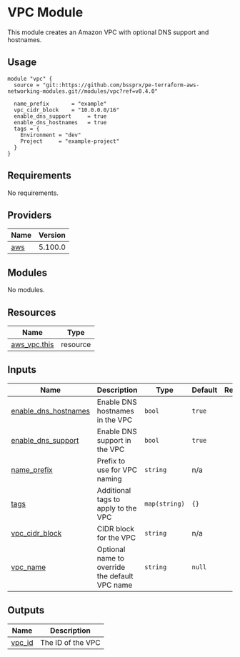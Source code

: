 # VPC Module

This module creates an Amazon VPC with optional DNS support and hostnames.

## Usage

```hcl
module "vpc" {
  source = "git::https://github.com/bssprx/pe-terraform-aws-networking-modules.git//modules/vpc?ref=v0.4.0"

  name_prefix       = "example"
  vpc_cidr_block    = "10.0.0.0/16"
  enable_dns_support     = true
  enable_dns_hostnames   = true
  tags = {
    Environment = "dev"
    Project     = "example-project"
  }
}
```
<!-- BEGIN_TF_DOCS -->
## Requirements

No requirements.

## Providers

| Name | Version |
|------|---------|
| <a name="provider_aws"></a> [aws](#provider\_aws) | 5.100.0 |

## Modules

No modules.

## Resources

| Name | Type |
|------|------|
| [aws_vpc.this](https://registry.terraform.io/providers/hashicorp/aws/latest/docs/resources/vpc) | resource |

## Inputs

| Name | Description | Type | Default | Required |
|------|-------------|------|---------|:--------:|
| <a name="input_enable_dns_hostnames"></a> [enable\_dns\_hostnames](#input\_enable\_dns\_hostnames) | Enable DNS hostnames in the VPC | `bool` | `true` | no |
| <a name="input_enable_dns_support"></a> [enable\_dns\_support](#input\_enable\_dns\_support) | Enable DNS support in the VPC | `bool` | `true` | no |
| <a name="input_name_prefix"></a> [name\_prefix](#input\_name\_prefix) | Prefix to use for VPC naming | `string` | n/a | yes |
| <a name="input_tags"></a> [tags](#input\_tags) | Additional tags to apply to the VPC | `map(string)` | `{}` | no |
| <a name="input_vpc_cidr_block"></a> [vpc\_cidr\_block](#input\_vpc\_cidr\_block) | CIDR block for the VPC | `string` | n/a | yes |
| <a name="input_vpc_name"></a> [vpc\_name](#input\_vpc\_name) | Optional name to override the default VPC name | `string` | `null` | no |

## Outputs

| Name | Description |
|------|-------------|
| <a name="output_vpc_id"></a> [vpc\_id](#output\_vpc\_id) | The ID of the VPC |
<!-- END_TF_DOCS -->
